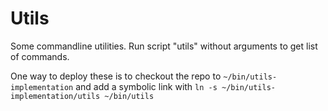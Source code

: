# Utils

Some commandline utilities. Run script "utils" without arguments to
get list of commands.

One way to deploy these is to checkout the repo to
`~/bin/utils-implementation` and add a symbolic link with
`ln -s ~/bin/utils-implementation/utils ~/bin/utils`
